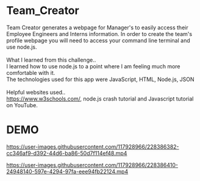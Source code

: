 # Team_Creator

Team Creator generates a webpage for Manager's to easily access their Employee Engineers and Interns information.
In order to create the team's profile webpage you will need to access your command line terminal and use node.js.
<br>
<br>
What I learned from this challenge..
<br>
I learned how to use node.js to a point where I am feeling much more comfortable with it.
<br>
The technologies used for this app were JavaScript, HTML, Node.js, JSON
<br>
<br>
Helpful websites used..
<br>
https://www.w3schools.com/, node.js crash tutorial and Javascript tutorial on YouTube.

# DEMO


https://user-images.githubusercontent.com/117928966/228386382-cc346af9-d392-44d6-ba86-50d7f114ef48.mp4




https://user-images.githubusercontent.com/117928966/228386410-24948140-597e-4294-97fa-eee94fb22124.mp4

